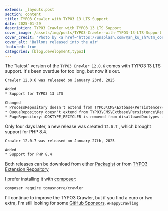 ```yaml
---
extends: _layouts.post
section: content
title: TYPO3 Crawler with TYPO3 13 LTS Support
date: 2025-01-29
description: TYPO3 Crawler with TYPO3 13 LTS Support
cover_image: /assets/img/posts/TYPO3-Crawler-with-TYPO3-13-LTS-Support.jpg
cover_credit: 'Photo by <a href="https://unsplash.com/@an_ku_sh?utm_content=creditCopyText&utm_medium=referral&utm_source=unsplash">Ankush Minda</a> on <a href="https://unsplash.com/photos/balloons-flying-in-the-sky-TLBplYQvqn0?utm_content=creditCopyText&utm_medium=referral&utm_source=unsplash">Unsplash</a>'
cover_alt: 'Ballons released into the air'
featured: true
categories: [blog,development,typo3]
---
```


The "latest" version of the `TYPO3 Crawler 12.0.6` comes with TYPO3 13 LTS support. It's been overdue for too long, but now it's out. 

```txt
Crawler 12.0.6 was released on January 23rd, 2025

Added
* Support for TYPO3 13 LTS

Changed
* ProcessRepository doesn't extend from TYPO3\CMS\Extbase\Persistence\Repository anymore
* QueueRepository doesn't extend from TYPO3\CMS\Extbase\Persistence\Repository anymore
* PageRepository::DOKTYPE_RECYCLER is removed from disallowedDoctypes in PageService for TYPO3 13 LTS
```
Only four days later, a new release was created `12.0.7` , which brought support for PHP 8.4.

```txt
Crawler 12.0.7 was released on January 27th, 2025

Added
* Support for PHP 8.4
```

Both releases can be download from either [Packagist](https://packagist.org/packages/tomasnorre/crawler) or from [TYPO3 Extension Repository](https://extensions.typo3.org/extension/crawler)

I prefer installing it with [composer](https://getcomposer.org/):

```bash
composer require tomasnorre/crawler
```


I'll continue to improve the TYPO3 Crawler, but if you find a euro or two extra, I'm still looking for some [GitHub Sponsors](https://github.com/tomasnorre). `#HappyCrawling`






